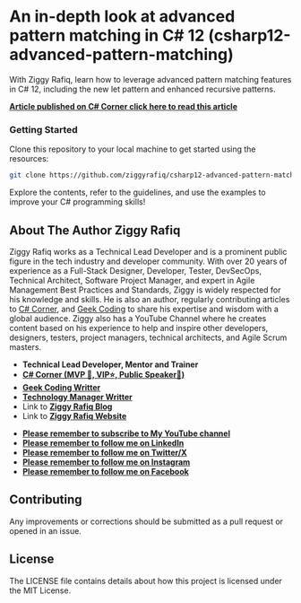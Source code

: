 # An in-depth look at advanced pattern matching in C# 12 (csharp12-advanced-pattern-matching)
 With Ziggy Rafiq, learn how to leverage advanced pattern matching features in C# 12, including the new let pattern and enhanced recursive patterns. 

**[Article published on C# Corner click here to read this article](https://www.c-sharpcorner.com/article/an-in-depth-look-at-advanced-pattern-matching-in-c-sharp-12/ )**

### Getting Started
Clone this repository to your local machine to get started using the resources:

 ```bash
git clone https://github.com/ziggyrafiq/csharp12-advanced-pattern-matching .git`
```

Explore the contents, refer to the guidelines, and use the examples to improve your C# programming skills!


## About The Author Ziggy Rafiq

Ziggy Rafiq works as a Technical Lead Developer and is a prominent public figure in the tech industry and developer community. With over 20 years of experience as a Full-Stack Designer, Developer, Tester, DevSecOps, Technical Architect,
Software Project Manager, and expert in Agile Management Best Practices and Standards, Ziggy is widely respected for his knowledge and skills. He is also an author, regularly contributing articles
to [C# Corner](https://www.c-sharpcorner.com/members/ziggy-rafiq), and [Geek Coding](https://geek-coding.com/members/ziggy-rafiq) to
share his expertise and wisdom with a global audience. Ziggy also has a YouTube Channel where he creates content based on his experience to help and inspire other developers, designers, testers, project managers,
technical architects, and Agile Scrum masters.

- **Technical Lead Developer, Mentor and Trainer**
- **[C# Corner (MVP 🏅, VIP⭐️, Public Speaker🎤)](https://www.c-sharpcorner.com/members/ziggy-rafiq)**
- **[Geek Coding Writter](https://geek-coding.com/members/ziggy-rafiq)**
- **[Technology Manager Writter](https://technology-manager.com/members/ziggy-rafiq)**
- Link to [**Ziggy Rafiq Blog**](https://blog.ziggyrafiq.com)
- Link to [**Ziggy Rafiq Website**](https://ziggyrafiq.com)

* [**Please remember to subscribe to My YouTube channel**](https://www.youtube.com/)
* [**Please remember to follow me on LinkedIn**](https://www.linkedin.com/in/ziggyrafiq/)
* [**Please remember to follow me on Twitter/X**](https://twitter.com/ziggyrafiq)
* [**Please remember to follow me on Instagram**](https://www.instagram.com/ziggyrafiq/)
* [**Please remember to follow me on Facebook**](https://www.facebook.com/ziggyrafiq)

## Contributing

Any improvements or corrections should be submitted as a pull request or opened in an issue.

## License

The LICENSE file contains details about how this project is licensed under the MIT License.